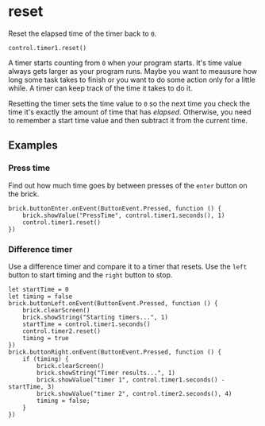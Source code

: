 # reset

Reset the elapsed time of the timer back to `0`.

```sig
control.timer1.reset()
```

A timer starts counting from `0` when your program starts. It's time value always gets larger as your program runs. Maybe you want to meausure how long some task takes to finish or you want to do some action only for a little while. A timer can keep track of the time it takes to do it.

Resetting the timer sets the time value to `0` so the next time you check the time it's exactly the amount of time that has *elapsed*. Otherwise, you need to remember a start time value and then subtract it from the current time.

## Examples

### Press time

Find out how much time goes by between presses of the `enter` button on the brick.

```blocks
brick.buttonEnter.onEvent(ButtonEvent.Pressed, function () {
    brick.showValue("PressTime", control.timer1.seconds(), 1)
    control.timer1.reset()
})
```

### Difference timer

Use a difference timer and compare it to a timer that resets. Use the `left` button to start timing and the `right` button to stop.

```blocks
let startTime = 0
let timing = false
brick.buttonLeft.onEvent(ButtonEvent.Pressed, function () {
    brick.clearScreen()
    brick.showString("Starting timers...", 1)
    startTime = control.timer1.seconds()
    control.timer2.reset()
    timing = true
})
brick.buttonRight.onEvent(ButtonEvent.Pressed, function () {
    if (timing) {
        brick.clearScreen()
        brick.showString("Timer results...", 1)
        brick.showValue("timer 1", control.timer1.seconds() - startTime, 3)
        brick.showValue("timer 2", control.timer2.seconds(), 4)
        timing = false;
    }
})
```
